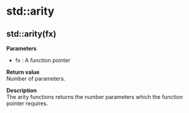 # std::arity

## std::arity(fx)
**Parameters**
* fx : A function pointer

**Return value**  
Number of parameters.

**Description**  
The arity functions returns the number parameters which the function pointer requires.